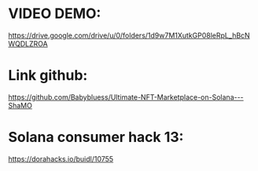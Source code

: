 # VIDEO DEMO:
https://drive.google.com/drive/u/0/folders/1d9w7M1XutkGP08leRpL_hBcNWQDLZROA

# Link github:
https://github.com/Babybluess/Ultimate-NFT-Marketplace-on-Solana---ShaMO

# Solana consumer hack 13:
https://dorahacks.io/buidl/10755
